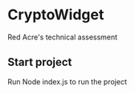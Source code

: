 # CryptoWidget
Red Acre's technical assessment


## Start project
Run Node index.js to run the project

